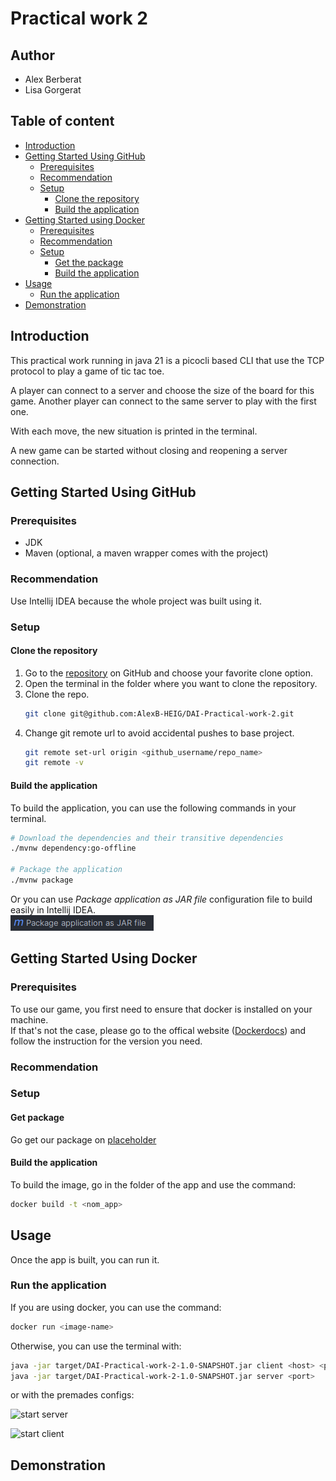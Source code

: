 # Practical work 2

## Author 
- Alex Berberat
- Lisa Gorgerat

## Table of content
- [Introduction](#introduction)
- [Getting Started Using GitHub](#getting-started-using-github)
    - [Prerequisites](#prerequisites)
    - [Recommendation](#recommendation)
    - [Setup](#setup)
        - [Clone the repository](#clone-the-repository)
        - [Build the application](#build-the-application)
- [Getting Started using Docker](#getting-started-using-docker)
  - [Prerequisites](#prerequisites-1)
  - [Recommendation](#recommendation-1)
  - [Setup](#setup-1)
    - [Get the package](#get-package)
    - [Build the application](#build-the-application-1)
- [Usage](#usage)
    - [Run the application](#run-the-application)
- [Demonstration](#demonstration)

## Introduction

This practical work running in java 21 is a picocli based CLI that use the TCP protocol to play a game of tic tac toe.

A player can connect to a server and choose the size of the board for this game.
Another player can connect to the same server to play with the first one.

With each move, the new situation is printed in the terminal.

A new game can be started without closing and reopening a server connection.

## Getting Started Using GitHub
### Prerequisites
- JDK
- Maven (optional, a maven wrapper comes with the project)

### Recommendation
Use Intellij IDEA because the whole project was built using it.

### Setup
#### Clone the repository

1. Go to the [repository](https://github.com/AlexB-HEIG/DAI-Practical-work-2) on GitHub and choose your favorite clone option.
2. Open the terminal in the folder where you want to clone the repository.
3. Clone the repo.
    ```sh 
    git clone git@github.com:AlexB-HEIG/DAI-Practical-work-2.git
    ```
4. Change git remote url to avoid accidental pushes to base project.
    ```sh
    git remote set-url origin <github_username/repo_name>
    git remote -v
    ```

#### Build the application
To build the application, you can use the following commands in your terminal.
```sh
# Download the dependencies and their transitive dependencies
./mvnw dependency:go-offline

# Package the application
./mvnw package
```
Or you can use _Package application as JAR file_ configuration file to build easily in Intellij IDEA.  
![maven_config](doc/img/package.png)

## Getting Started Using Docker
### Prerequisites
To use our game, you first need to ensure that docker is installed on your machine.  
If that's not the case, please go to the offical website ([Dockerdocs](https://docs.docker.com/engine/)) and follow the instruction for the version you need.

### Recommendation

### Setup
#### Get package

Go get our package on [placeholder](https://github.com/LisaGorgerat?tab=packages)

#### Build the application
 
To build the image, go in the folder of the app and use the command:
```sh
docker build -t <nom_app>
```

## Usage
Once the app is built, you can run it.
### Run the application
If you are using docker, you can use the command:
````sh
docker run <image-name>
````

Otherwise, you can use the terminal with:
````sh
java -jar target/DAI-Practical-work-2-1.0-SNAPSHOT.jar client <host> <port>
java -jar target/DAI-Practical-work-2-1.0-SNAPSHOT.jar server <port> 
````
or with the premades configs:

![start server]()

![start client]()


## Demonstration
